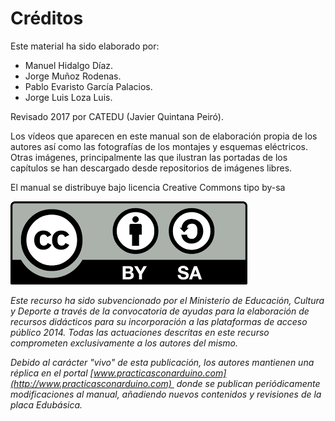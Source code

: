 
# Créditos

Este material ha sido elaborado por:

- Manuel Hidalgo Díaz.
- Jorge Muñoz Rodenas.
- Pablo Evaristo García Palacios.
- Jorge Luis Loza Luis.

Revisado 2017 por CATEDU (Javier Quintana Peiró).

Los vídeos que aparecen en este manual son de elaboración propia de los autores así como las fotografías de los montajes y esquemas eléctricos. Otras imágenes, principalmente las que ilustran las portadas de los capítulos se han descargado desde repositorios de imágenes libres. 

El manual se distribuye bajo licencia Creative Commons tipo by-sa

![](img/ccbysa.png)

_Este recurso ha sido subvencionado por el Ministerio de Educación, Cultura y Deporte a través de la convocatoria de ayudas para la elaboración de recursos didácticos para su incorporación a las plataformas de acceso público 2014. Todas las actuaciones descritas en este recurso comprometen exclusivamente a los autores del mismo._

_Debido al carácter "vivo" de esta publicación, los autores mantienen una réplica en el portal [www.practicasconarduino.com](http://www.practicasconarduino.com)  donde se publican periódicamente modificaciones al manual, añadiendo nuevos contenidos y revisiones de la placa Edubásica._



